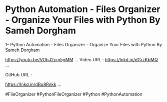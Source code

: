 # Python Automation - Files Organizer - Organize Your Files with Python By Sameh Dorgham

1- Python Automation - Files Organizer - Organize Your Files with Python By Sameh Dorgham

https://youtu.be/VOhJ2cm5gMM
...
Video URL :
https://lnkd.in/dGrzKbMQ
...

GitHub URL :

https://lnkd.in/dBu8Rnkk
...

#FileOrganizer #PythonFileOrganizer #Python #PythonAutomation
